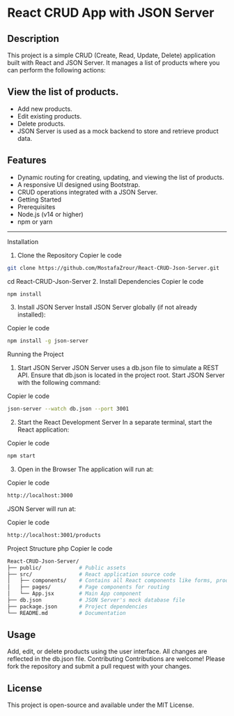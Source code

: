 # React CRUD App with JSON Server
## Description
This project is a simple CRUD (Create, Read, Update, Delete) application built with React and JSON Server. It manages a list of products where you can perform the following actions:

## View the list of products.
- Add new products.
- Edit existing products.
- Delete products.
- JSON Server is used as a mock backend to store and retrieve product data.

## Features

- Dynamic routing for creating, updating, and viewing the list of products.
- A responsive UI designed using Bootstrap.
- CRUD operations integrated with a JSON Server.
- Getting Started
- Prerequisites
- Node.js (v14 or higher)
- npm or yarn

---
Installation
1. Clone the Repository
Copier le code
```bash
git clone https://github.com/MostafaZrour/React-CRUD-Json-Server.git
```
cd React-CRUD-Json-Server
2. Install Dependencies
Copier le code
```bash
npm install
```
3. Install JSON Server
Install JSON Server globally (if not already installed):

Copier le code
```bash
npm install -g json-server
```
Running the Project
1. Start JSON Server
JSON Server uses a db.json file to simulate a REST API. Ensure that db.json is located in the project root.
Start JSON Server with the following command:

Copier le code
```bash
json-server --watch db.json --port 3001
```
2. Start the React Development Server
In a separate terminal, start the React application:

Copier le code
```bash
npm start
```
3. Open in the Browser
The application will run at:

Copier le code
```bash
http://localhost:3000
```
JSON Server will run at:

Copier le code
```bash
http://localhost:3001/products
```
Project Structure
php
Copier le code
```bash
React-CRUD-Json-Server/
├── public/            # Public assets
├── src/               # React application source code
│   ├── components/    # Contains all React components like forms, product lists, etc.
│   ├── pages/         # Page components for routing
│   └── App.jsx        # Main App component
├── db.json            # JSON Server's mock database file
├── package.json       # Project dependencies
└── README.md          # Documentation
```
## Usage
Add, edit, or delete products using the user interface.
All changes are reflected in the db.json file.
Contributing
Contributions are welcome! Please fork the repository and submit a pull request with your changes.

## License
This project is open-source and available under the MIT License.